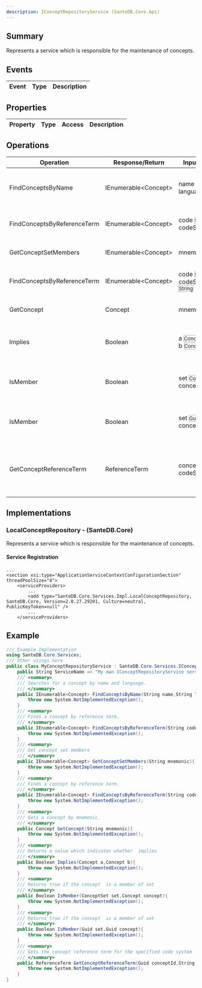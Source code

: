 ```yaml
---
description: IConceptRepositoryService (SanteDB.Core.Api)
---
```


## Summary
Represents a service which is responsible for the maintenance of concepts.

## Events

|Event|Type|Description|
|-|-|-|

## Properties

|Property|Type|Access|Description|
|-|-|-|-|

## Operations

|Operation|Response/Return|Input/Parameter|Description|
|-|-|-|-|
|FindConceptsByName|IEnumerable&lt;Concept>|name <small style='border:solid 1px #aaa'>String</small><br/>language <small style='border:solid 1px #aaa'>String</small>|Searches for a concept by name and language.|
|FindConceptsByReferenceTerm|IEnumerable&lt;Concept>|code <small style='border:solid 1px #aaa'>String</small><br/>codeSystem <small style='border:solid 1px #aaa'>Uri</small>|Finds a concept by reference term.|
|GetConceptSetMembers|IEnumerable&lt;Concept>|mnemonic <small style='border:solid 1px #aaa'>String</small>|Get concept set members|
|FindConceptsByReferenceTerm|IEnumerable&lt;Concept>|code <small style='border:solid 1px #aaa'>String</small><br/>codeSystemDomain <small style='border:solid 1px #aaa'>String</small>|Finds a concept by reference term.|
|GetConcept|Concept|mnemonic <small style='border:solid 1px #aaa'>String</small>|Gets a concept by mnemonic.|
|Implies|Boolean|a <small style='border:solid 1px #aaa'>Concept</small><br/>b <small style='border:solid 1px #aaa'>Concept</small>|Returns a value which indicates whether  implies|
|IsMember|Boolean|set <small style='border:solid 1px #aaa'>ConceptSet</small><br/>concept <small style='border:solid 1px #aaa'>Concept</small>|Returns true if the concept  is a member of set|
|IsMember|Boolean|set <small style='border:solid 1px #aaa'>Guid</small><br/>concept <small style='border:solid 1px #aaa'>Guid</small>|Returns true if the concept  is a member of set|
|GetConceptReferenceTerm|ReferenceTerm|conceptId <small style='border:solid 1px #aaa'>Guid</small><br/>codeSystem <small style='border:solid 1px #aaa'>String</small>|Gets the concept reference term for the specified code system|

## Implementations


### LocalConceptRepository - (SanteDB.Core)
Represents a service which is responsible for the
            maintenance of concepts.

#### Service Registration
```markup
...
<section xsi:type="ApplicationServiceContextConfigurationSection" threadPoolSize="4">
	<serviceProviders>
		...
		<add type="SanteDB.Core.Services.Impl.LocalConceptRepository, SanteDB.Core, Version=2.0.27.29201, Culture=neutral, PublicKeyToken=null" />
		...
	</serviceProviders>
```
## Example
```csharp
/// Example Implementation
using SanteDB.Core.Services;
/// Other usings here
public class MyConceptRepositoryService : SanteDB.Core.Services.IConceptRepositoryService { 
	public String ServiceName => "My own IConceptRepositoryService service";
	/// <summary>
	/// Searches for a concept by name and language.
	/// </summary>
	public IEnumerable<Concept> FindConceptsByName(String name,String language){
		throw new System.NotImplementedException();
	}
	/// <summary>
	/// Finds a concept by reference term.
	/// </summary>
	public IEnumerable<Concept> FindConceptsByReferenceTerm(String code,Uri codeSystem){
		throw new System.NotImplementedException();
	}
	/// <summary>
	/// Get concept set members
	/// </summary>
	public IEnumerable<Concept> GetConceptSetMembers(String mnemonic){
		throw new System.NotImplementedException();
	}
	/// <summary>
	/// Finds a concept by reference term.
	/// </summary>
	public IEnumerable<Concept> FindConceptsByReferenceTerm(String code,String codeSystemDomain){
		throw new System.NotImplementedException();
	}
	/// <summary>
	/// Gets a concept by mnemonic.
	/// </summary>
	public Concept GetConcept(String mnemonic){
		throw new System.NotImplementedException();
	}
	/// <summary>
	/// Returns a value which indicates whether  implies
	/// </summary>
	public Boolean Implies(Concept a,Concept b){
		throw new System.NotImplementedException();
	}
	/// <summary>
	/// Returns true if the concept  is a member of set
	/// </summary>
	public Boolean IsMember(ConceptSet set,Concept concept){
		throw new System.NotImplementedException();
	}
	/// <summary>
	/// Returns true if the concept  is a member of set
	/// </summary>
	public Boolean IsMember(Guid set,Guid concept){
		throw new System.NotImplementedException();
	}
	/// <summary>
	/// Gets the concept reference term for the specified code system
	/// </summary>
	public ReferenceTerm GetConceptReferenceTerm(Guid conceptId,String codeSystem){
		throw new System.NotImplementedException();
	}
}
```
